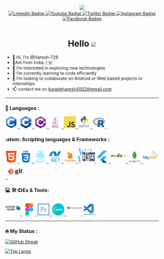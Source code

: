 <div id="header" align="center">
  <img src="https://media.giphy.com/media/fvx95jkua5th3YeThr/giphy.gif" width="150"/>
</div>

<div id="badges" align="center">
  <a href="https://www.linkedin.com/in/haresh-kurade-22a04b241">
    <img src="https://img.shields.io/badge/LinkedIn-darkblue?style=for-the-badge&logo=linkedin&logoColor=white" alt="LinkedIn Badge"/>
  </a>
  <a href="https://www.youtube.com/channel/UC6eNSDkXuEucG97AsVyR6hQ">
    <img src="https://img.shields.io/badge/YouTube-darkred?style=for-the-badge&logo=youtube&logoColor=white" alt="Youtube Badge"/>
  </a>
  <a href="your-twitter-URL">
    <img src="https://img.shields.io/badge/Twitter-blue?style=for-the-badge&logo=twitter&logoColor=white" alt="Twitter Badge"/>
  </a>
  <a href="https://www.instagram.com/haresh_kurade_729/">
    <img src="https://img.shields.io/badge/Instagram-violet?style=for-the-badge&logo=instagram&logoColor=white" alt="Instagram Badge"/>
  </a>
  <a href="https://www.facebook.com/haresh.kurade.729/">
    <img src="https://img.shields.io/badge/Facebook-darkblue?style=for-the-badge&logo=facebook&logoColor=white" alt="Facebook Badge"/>
  </a>
</div>
<div id="badges" align="center">
  <img src="https://komarev.com/ghpvc/?username=Haresh-729&style=flat-square&color=blue" alt=""/>
   <h1>       Hello 
  <img src="https://media.giphy.com/media/hvRJCLFzcasrR4ia7z/giphy.gif" width="25px"/>
</h1>
</div>


- 👋 Hi, I’m @Haresh-729
- 📍Am from India.🇮🇳
- 👀 I’m interested in exploring new technologies 
- 🌱 I’m currently learning to code efficiently
- 💞️ I’m looking to collaborate on Android or Web based projects or internships 
- 📫 contact me on kuradeharesh4002@gmail.com 
---
### :scroll: Languages :
<div>
  <a href="https://en.wikipedia.org/wiki/C_(programming_language)">
    <img src="https://github.com/devicons/devicon/blob/master/icons/c/c-original.svg" title="C" alt="C" width="40" height="40"/>&nbsp;
  </a>
  
  <a href="https://en.wikipedia.org/wiki/CPP">
    <img src="https://github.com/devicons/devicon/blob/master/icons/cplusplus/cplusplus-original.svg" title="Cpp" alt="Cpp" width="40" height="40"/>&nbsp;
  </a>
  
  <a href="https://en.wikipedia.org/wiki/C-sharp">
    <img src="https://github.com/devicons/devicon/blob/master/icons/csharp/csharp-original.svg" title="Csharp" alt="Csharp" width="40" height="40"/>&nbsp;
  </a>
  
  <a href="https://en.wikipedia.org/wiki/Java">
    <img src="https://github.com/devicons/devicon/blob/master/icons/java/java-original-wordmark.svg" title="Java" alt="Java" width="40" height="40"/>&nbsp;
  </a>
  
  <a href="https://en.wikipedia.org/wiki/JavaScript">
    <img src="https://github.com/devicons/devicon/blob/master/icons/javascript/javascript-original.svg" title="JavaScript" alt="JavaScript" width="40" height="40"/>&nbsp;
  </a>
  
  <a href="https://en.wikipedia.org/wiki/Python">
    <img src="https://github.com/devicons/devicon/blob/master/icons/python/python-original-wordmark.svg" title="python" alt="python" width="40" height="40"/>&nbsp;
  </a>
  
  <a href="https://en.wikipedia.org/wiki/R">
  <img src="https://github.com/devicons/devicon/blob/master/icons/r/r-original.svg" title="R" alt="R" width="40" height="40"/>&nbsp;
  </a>
</div>

### :atom: Scripting languages & Frameworks :
<div>
  <a href="https://en.wikipedia.org/wiki/HTML">
    <img src="https://github.com/devicons/devicon/blob/master/icons/html5/html5-original.svg" title="HTML5" alt="HTML" width="40" height="40"/>&nbsp;
  </a>
  
  <a href="https://en.wikipedia.org/wiki/CSS">
    <img src="https://github.com/devicons/devicon/blob/master/icons/css3/css3-plain-wordmark.svg"  title="CSS3" alt="CSS" width="40" height="40"/>&nbsp;
  </a>
  
  <a href="https://en.wikipedia.org/wiki/React">
    <img src="https://github.com/devicons/devicon/blob/master/icons/react/react-original-wordmark.svg" title="React" alt="React" width="40" height="40"/>&nbsp;
  </a>
  
  <a href="https://en.wikipedia.org/wiki/.net">
    <img src="https://github.com/devicons/devicon/blob/master/icons/dot-net/dot-net-plain-wordmark.svg" title="DotNet" alt="DotNet" width="40" height="40"/>&nbsp;
  </a>
  
  <a href="https://en.wikipedia.org/wiki/Firebase">
    <img src="https://github.com/devicons/devicon/blob/master/icons/firebase/firebase-plain-wordmark.svg" title="Firebase" alt="Firebase" width="40" height="40"/>&nbsp;
  </a>
  
  <a href="https://en.wikipedia.org/wiki/Tailwind_CSS">
    <img src="https://github.com/devicons/devicon/blob/master/icons/tailwindcss/tailwindcss-original-wordmark.svg" title="Tailwind" alt="Tailwind" width="55" height="50"/>
  </a>
  
  <a href="https://en.wikipedia.org/wiki/Flutter_(software)">
    <img src="https://github.com/devicons/devicon/blob/master/icons/flutter/flutter-original.svg" title="Flutter" alt="Flutter" width="40" height="40"/>&nbsp;
  </a>
  
  <a href="https://en.wikipedia.org/wiki/Node.js">
    <img src="https://github.com/devicons/devicon/blob/master/icons/nodejs/nodejs-original-wordmark.svg" title="NodeJS" alt="NodeJS" width="50" height="50"/>&nbsp;
  </a>
  
  <a href="https://en.wikipedia.org/wiki/MongoDB">
    <img src="https://github.com/devicons/devicon/blob/master/icons/mongodb/mongodb-original-wordmark.svg" title="mongoDB" alt="mongoDB" width="40" height="40"/>&nbsp;
  </a>
  
  <a href="https://en.wikipedia.org/wiki/MySQL">
    <img src="https://github.com/devicons/devicon/blob/master/icons/mysql/mysql-original-wordmark.svg" title="MySQL"  alt="MySQL" width="50" height="50"/>&nbsp;
  </a>
  
  <a href="https://en.wikipedia.org/wiki/Git">
    <img src="https://github.com/devicons/devicon/blob/master/icons/git/git-original-wordmark.svg" title="Git" alt="Git" width="50" height="50"/>
  </a>
</div>

### 💻 🛠️ IDEs & Tools:
<div>
  <a href="https://en.wikipedia.org/wiki/Android_Studio">
    <img src="https://github.com/devicons/devicon/blob/master/icons/androidstudio/androidstudio-original-wordmark.svg" title="AndroidStudio" alt="AndroidStudio" width="50" height="50"/>&nbsp;
  </a>
  
  <a href="https://en.wikipedia.org/wiki/Figma_(software)">
    <img src="https://github.com/devicons/devicon/blob/master/icons/figma/figma-original.svg" title="Figma" alt="Figma" width="40" height="40"/>&nbsp;
  </a>
  
  <a href="https://en.wikipedia.org/wiki/Adobe_Photoshop">
    <img src="https://github.com/devicons/devicon/blob/master/icons/photoshop/photoshop-line.svg" title="Photoshop" alt="Photoshop" width="40" height="40"/>&nbsp;
  </a>
  
  <a href="https://en.wikipedia.org/wiki/Canva">
    <img src="https://github.com/devicons/devicon/blob/master/icons/canva/canva-original.svg" title="Canva" alt="Canva" width="40" height="40"/>&nbsp;
  </a>
  
  <a href="https://en.wikipedia.org/wiki/Visual_Studio">
    <img src="https://github.com/devicons/devicon/blob/master/icons/visualstudio/visualstudio-plain-wordmark.svg" title="VisualStudio" alt="VisualStudio" width="50" height="50"/>
  </a>
  
  <a href="https://en.wikipedia.org/wiki/Visual_Studio_Code">
    <img src="https://github.com/devicons/devicon/blob/master/icons/vscode/vscode-original-wordmark.svg" title="VisualStudioCode" alt="VisualStudioCode" width="40" height="40"/>&nbsp;
    </a>
</div>

---
### :fire: My Status :

[![GitHub Streak](http://github-readme-streak-stats.herokuapp.com?user=Haresh-729)](https://github.com/Haresh-729)

[![Top Langs](https://github-readme-stats.vercel.app/api/top-langs/?username=Haresh-729&layout=compact)](https://github.com/Haresh-729)
